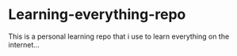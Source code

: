 # Learning-everything-repo
This is a personal  learning repo that i use to learn everything on the internet...

